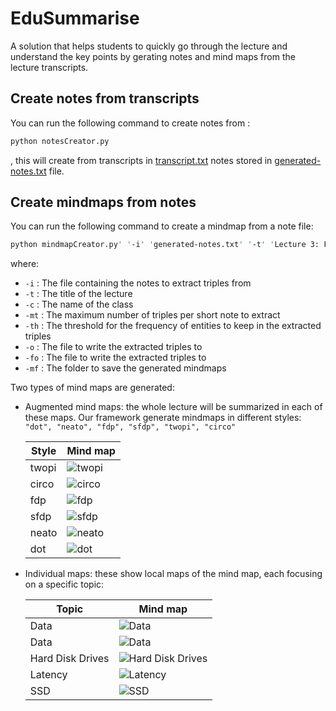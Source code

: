 # EduSummarise
A solution that helps students to quickly go through the lecture and understand the key points by gerating notes and mind maps from the lecture transcripts.

## Create notes from transcripts
You can run the following command to create notes from :
```bash
python notesCreator.py
```
, this will create from transcripts in [transcript.txt](./transcript.txt) notes stored in [generated-notes.txt](./generated-notes.txt) file.

## Create mindmaps from notes
You can run the following command to create a mindmap from a note file:
```bash
python mindmapCreator.py' '-i' 'generated-notes.txt' '-t' 'Lecture 3: File systems' '-c' 'Foundational data management' '-mt' '3' '-th' '4' '-fo' 'filtered-relations.txt' '-o' 'generated-relations.txt' '-mf' 'mind_maps'
```
where:
- `-i`  : The file containing the notes to extract triples from
- `-t`  : The title of the lecture
- `-c`  : The name of the class
- `-mt` : The maximum number of triples per short note to extract
- `-th` : The threshold for the frequency of entities to keep in the extracted triples
- `-o`  : The file to write the extracted triples to
- `-fo` : The file to write the extracted triples to
- `-mf` : The folder to save the generated mindmaps

<!-- add figures from ./mindmaps/ -->
Two types of mind maps are generated:
- Augmented mind maps: the whole lecture will be summarized in each of these maps. Our framework generate mindmaps in different styles: `"dot", "neato", "fdp", "sfdp", "twopi", "circo"`

    | Style | Mind map |
    |-------|----------|
    | twopi | ![twopi](./mindmaps/graphAugmented-twopi.png) |
    | circo | ![circo](./mindmaps/graphAugmented-circo.png) |
    | fdp   | ![fdp](./mindmaps/graphAugmented-fdp.png) |
    | sfdp  | ![sfdp](./mindmaps/graphAugmented-sfdp.png) |
    | neato | ![neato](./mindmaps/graphAugmented-neato.png) |
    | dot   | ![dot](./mindmaps/graphAugmented-dot.png) |

- Individual maps: these show local maps of the mind map, each focusing on a specific topic:

    | Topic | Mind map |
    |-------|----------|
    | Data | ![Data](./mindmaps/graphIndividual-data-0.png) |
    | Data | ![Data](./mindmaps/graphIndividual-data-2.png) |
    | Hard Disk Drives | ![Hard Disk Drives](./mindmaps/graphIndividual-hard%20disk%20drives-0.png) |
    | Latency | ![Latency](./mindmaps/graphIndividual-latency-0.png) |
    | SSD | ![SSD](./mindmaps/graphIndividual-ssd-0.png) |
